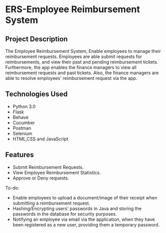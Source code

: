 # ERS-Employee Reimbursement System
## Project Description
The Employee Reimbursement System, Enable employees to manage their reimbursement requests.
Employees are able submit requests for reimbursements, and view their past 
and pending reimbursement tickets. Furthermore, the app enables the finance
managers to view all reimbursement requests and past tickets. Also, the finance
managers are able to resolve employees' reimbursement request via the app.

## Technologies Used

* Python 3.0
* Flask
* Behave
* Cucumber
* Postman
* Selenium
* HTML,CSS and JavaScript


## Features

* Submit Reimbursement Requests.
* View Employee Reimbursement Statistics.
* Approve or Deny requests.



To-do:
* Enable employees to upload a document/image of their receipt when submitting a reimbursement request.
* Hashing/Encrypting users' passwords in Java and storing the passwords in the database for security purposes.
* Notifying an employee via email via the application, when they have been registered as a new user, providing them a temporary password.


